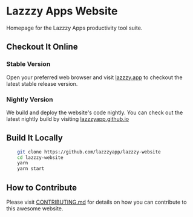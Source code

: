# Lazzzy Apps Website

Homepage for the Lazzzy Apps productivity tool suite.

## Checkout It Online

### Stable Version

Open your preferred web browser and visit [lazzzy.app](https://lazzzy.app) to checkout the latest stable release version.

### Nightly Version

We build and deploy the website's code nightly. You can check out the latest nightly build by visiting [lazzzyapp.github.io](https://lazzzy.app/)

## Build It Locally

```bash
    git clone https://github.com/lazzzyapp/lazzzy-website
    cd lazzzy-website
    yarn
    yarn start
```

## How to Contribute

Please visit [CONTRIBUTING.md](.github/CONTRIBUTING.md) for details on how you can contribute to this awesome website.
